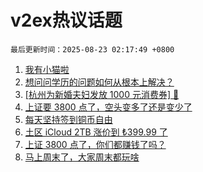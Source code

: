 # v2ex热议话题

`最后更新时间：2025-08-23 02:17:49 +0800`

1. [我有小猫啦](https://www.v2ex.com/t/1154168)
1. [想问问学历的问题如何从根本上解决？](https://www.v2ex.com/t/1154218)
1. [[杭州为新婚夫妇发放 1000 元消费券] 🤡](https://www.v2ex.com/t/1154122)
1. [上证要 3800 点了，空头变多了还是变少了](https://www.v2ex.com/t/1154178)
1. [每天坚持签到铜币自由](https://www.v2ex.com/t/1154149)
1. [土区 iCloud 2TB 涨价到 ₺399.99 了](https://www.v2ex.com/t/1154125)
1. [上证 3800 点了，你们都赚钱了吗？](https://www.v2ex.com/t/1154212)
1. [马上周末了，大家周末都玩啥](https://www.v2ex.com/t/1154252)

